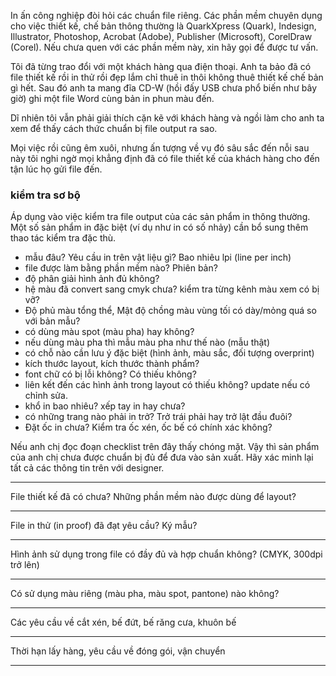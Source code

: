 In ấn công nghiệp đòi hỏi các chuẩn file riêng. Các phần mềm chuyên dụng cho việc thiết kế, chế bản thông thường là QuarkXpress (Quark), Indesign, Illustrator, Photoshop, Acrobat (Adobe), Publisher (Microsoft), CorelDraw (Corel). Nếu chưa quen với các phần mềm này, xin hãy gọi để được tư vấn. 

Tôi đã từng trao đổi với một khách hàng qua điện thoại. Anh ta bảo đã có file thiết kế rồi in thử rồi đẹp lắm chỉ thuê in thôi không thuê thiết kế chế bản gì hết. Sau đó anh ta mang đĩa CD-W (hồi đấy USB chưa phổ biến như bây giờ) ghi một file Word cùng bản in phun màu đến.

Dĩ nhiên tôi vẫn phải giải thích cặn kẽ với khách hàng và ngồi làm cho anh ta xem để thấy cách thức chuẩn bị file output ra sao. 

Mọi việc rồi cũng êm xuôi, nhưng ấn tượng về vụ đó sâu sắc đến nỗi sau này tôi nghi ngờ mọi khẳng định đã có file thiết kế của khách hàng cho đến tận lúc họ gửi file đến.


### kiểm tra sơ bộ

Áp dụng vào việc kiểm tra file output của các sản phẩm in thông thường. Một số sản phẩm in đặc biệt (ví dụ như in có số nhảy) cần bổ sung thêm thao tác kiểm tra đặc thù.

- mẫu đâu? Yêu cầu in trên vật liệu gì? Bao nhiêu lpi (line per inch)
- file được làm bằng phần mềm nào? Phiên bản?
- độ phân giải hình ảnh đủ không?
- hệ màu đã convert sang cmyk chưa? kiểm tra từng kênh màu xem có bị vỡ?
- Độ phủ màu tổng thể, Mật độ chồng màu vùng tối có dày/mỏng quá so với bản mẫu?
- có dùng màu spot (màu pha) hay không?
- nếu dùng màu pha thì mẫu màu pha như thế nào (mẫu thật)
- có chỗ nào cần lưu ý đặc biệt (hình ảnh, màu sắc, đối tượng overprint)
- kích thước layout, kích thước thành phẩm?
- font chữ có bị lỗi không? Có thiếu không?
- liên kết đến các hình ảnh trong layout có thiếu không? update nếu có chỉnh sửa.
- khổ in bao nhiêu? xếp tay in hay chưa?
- có những trang nào phải in trở? Trở trái phải hay trở lật đầu đuôi?
- Đặt ốc in chưa? Kiểm tra ốc xén, ốc bế có chính xác không?

Nếu anh chị đọc đoạn checklist trên đây thấy chóng mặt. Vậy thì sản phẩm của anh chị chưa được chuẩn bị đủ để đưa vào sản xuất. Hãy xác minh lại tất cả các thông tin trên với designer.


---

File thiết kế đã có chưa? Những phần mềm nào được dùng để layout?

---

File in thử (in proof) đã đạt yêu cầu? Ký mẫu?

---

Hình ảnh sử dụng trong file có đầy đủ và hợp chuẩn không? (CMYK, 300dpi trở lên)

---

Có sử dụng màu riêng (màu pha, màu spot, pantone) nào không?

---

Các yêu cầu về cắt xén, bế đứt, bế răng cưa, khuôn bế

---

Thời hạn lấy hàng, yêu cầu về đóng gói, vận chuyển

---
